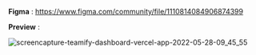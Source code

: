 **Figma** :
https://www.figma.com/community/file/1110814084906874399

**Preview** :

![screencapture-teamify-dashboard-vercel-app-2022-05-28-09_45_55](https://user-images.githubusercontent.com/11390218/170807061-2868962d-198c-4ad1-9a34-86d2b1da86ee.png)


